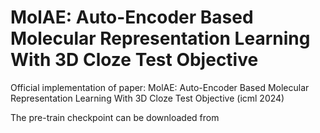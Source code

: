 # MolAE: Auto-Encoder Based Molecular Representation Learning With 3D Cloze Test Objective

Official implementation of paper: MolAE: Auto-Encoder Based Molecular Representation Learning With 3D Cloze Test Objective (icml 2024)

The pre-train checkpoint can be downloaded from 
